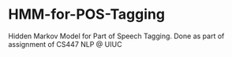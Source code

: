 # HMM-for-POS-Tagging
Hidden Markov Model for Part of Speech Tagging. Done as part of assignment of CS447 NLP @ UIUC
